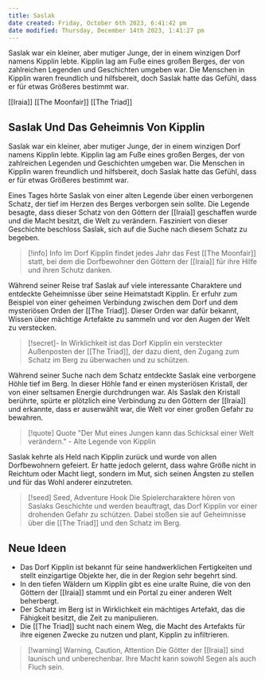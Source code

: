 ```yaml
---
title: Saslak
date created: Friday, October 6th 2023, 6:41:42 pm
date modified: Thursday, December 14th 2023, 1:41:27 pm
---
```


Saslak war ein  kleiner, aber mutiger Junge, der in einem winzigen Dorf namens Kipplin lebte. Kipplin lag am Fuße eines großen Berges, der von zahlreichen Legenden und Geschichten umgeben war. Die Menschen in Kipplin waren freundlich und hilfsbereit, doch Saslak hatte das Gefühl, dass er für etwas Größeres bestimmt war.

[[Iraia]]  [[The Moonfair]] [[The Triad]]

## Saslak Und Das Geheimnis Von Kipplin

Saslak war ein kleiner, aber mutiger Junge, der in einem winzigen Dorf namens Kipplin lebte. Kipplin lag am Fuße eines großen Berges, der von zahlreichen Legenden und Geschichten umgeben war. Die Menschen in Kipplin waren freundlich und hilfsbereit, doch Saslak hatte das Gefühl, dass er für etwas Größeres bestimmt war.

Eines Tages hörte Saslak von einer alten Legende über einen verborgenen Schatz, der tief im Herzen des Berges verborgen sein sollte. Die Legende besagte, dass dieser Schatz von den Göttern der [[Iraia]] geschaffen wurde und die Macht besitzt, die Welt zu verändern. Fasziniert von dieser Geschichte beschloss Saslak, sich auf die Suche nach diesem Schatz zu begeben.

> [!info] Info
> Im Dorf Kipplin findet jedes Jahr das Fest [[The Moonfair]] statt, bei dem die Dorfbewohner den Göttern der [[Iraia]] für ihre Hilfe und ihren Schutz danken.

Während seiner Reise traf Saslak auf viele interessante Charaktere und entdeckte Geheimnisse über seine Heimatstadt Kipplin. Er erfuhr zum Beispiel von einer geheimen Verbindung zwischen dem Dorf und dem mysteriösen Orden der [[The Triad]]. Dieser Orden war dafür bekannt, Wissen über mächtige Artefakte zu sammeln und vor den Augen der Welt zu verstecken.

> [!secret]-
> In Wirklichkeit ist das Dorf Kipplin ein versteckter Außenposten der [[The Triad]], der dazu dient, den Zugang zum Schatz im Berg zu überwachen und zu schützen.

Während seiner Suche nach dem Schatz entdeckte Saslak eine verborgene Höhle tief im Berg. In dieser Höhle fand er einen mysteriösen Kristall, der von einer seltsamen Energie durchdrungen war. Als Saslak den Kristall berührte, spürte er plötzlich eine Verbindung zu den Göttern der [[Iraia]] und erkannte, dass er auserwählt war, die Welt vor einer großen Gefahr zu bewahren.

> [!quote] Quote
> "Der Mut eines Jungen kann das Schicksal einer Welt verändern." - Alte Legende von Kipplin

Saslak kehrte als Held nach Kipplin zurück und wurde von allen Dorfbewohnern gefeiert. Er hatte jedoch gelernt, dass wahre Größe nicht in Reichtum oder Macht liegt, sondern im Mut, sich seinen Ängsten zu stellen und für das Wohl anderer einzutreten.

> [!seed] Seed, Adventure Hook
> Die Spielercharaktere hören von Saslaks Geschichte und werden beauftragt, das Dorf Kipplin vor einer drohenden Gefahr zu schützen. Dabei stoßen sie auf Geheimnisse über die [[The Triad]] und den Schatz im Berg.

## Neue Ideen

- Das Dorf Kipplin ist bekannt für seine handwerklichen Fertigkeiten und stellt einzigartige Objekte her, die in der Region sehr begehrt sind.
- In den tiefen Wäldern um Kipplin gibt es eine uralte Ruine, die von den Göttern der [[Iraia]] stammt und ein Portal zu einer anderen Welt beherbergt.
- Der Schatz im Berg ist in Wirklichkeit ein mächtiges Artefakt, das die Fähigkeit besitzt, die Zeit zu manipulieren.
- Die [[The Triad]] sucht nach einem Weg, die Macht des Artefakts für ihre eigenen Zwecke zu nutzen und plant, Kipplin zu infiltrieren.

> [!warning] Warning, Caution, Attention
> Die Götter der [[Iraia]] sind launisch und unberechenbar. Ihre Macht kann sowohl Segen als auch Fluch sein.
